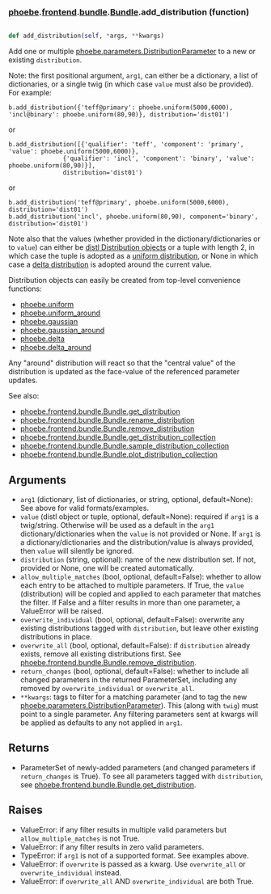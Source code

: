 ### [phoebe](phoebe.md).[frontend](phoebe.frontend.md).[bundle](phoebe.frontend.bundle.md).[Bundle](phoebe.frontend.bundle.Bundle.md).add_distribution (function)


```py

def add_distribution(self, *args, **kwargs)

```



Add one or multiple [phoebe.parameters.DistributionParameter](phoebe.parameters.DistributionParameter.md)
to a new or existing `distribution`.

Note: the first positional argument, `arg1`, can either be a dictionary,
a list of dictionaries, or a single twig (in which case `value` must
also be provided).
For example:

```
b.add_distribution({'teff@primary': phoebe.uniform(5000,6000), 'incl@binary': phoebe.uniform(80,90)}, distribution='dist01')
```

or

```
b.add_distribution([{'qualifier': 'teff', 'component': 'primary', 'value': phoebe.uniform(5000,6000)},
               {'qualifier': 'incl', 'component': 'binary', 'value': phoebe.uniform(80,90)}],
               distribution='dist01')
```

or

```
b.add_distribution('teff@primary', phoebe.uniform(5000,6000), distribution='dist01')
b.add_distribution('incl', phoebe.uniform(80,90), component='binary', distribution='dist01')
```

Note also that the values (whether provided in the dictionary/dictionaries
or to `value`) can either be [distl Distribution objects](https://distl.readthedocs.io/en/latest/api/) or a tuple with
length 2, in which case the tuple is adopted as a [uniform distribution](https://distl.readthedocs.io/en/latest/api/Uniform/),
or None in which case a [delta distribution](https://distl.readthedocs.io/en/latest/api/Delta/) is adopted around the current value.

Distribution objects can easily be created from top-level convenience functions:
* [phoebe.uniform](phoebe.uniform.md)
* [phoebe.uniform_around](phoebe.uniform_around.md)
* [phoebe.gaussian](phoebe.gaussian.md)
* [phoebe.gaussian_around](phoebe.gaussian_around.md)
* [phoebe.delta](phoebe.delta.md)
* [phoebe.delta_around](phoebe.delta_around.md)

Any "around" distribution will react so that the "central value" of the
distribution is updated as the face-value of the referenced parameter
updates.


See also:
* [phoebe.frontend.bundle.Bundle.get_distribution](phoebe.frontend.bundle.Bundle.get_distribution.md)
* [phoebe.frontend.bundle.Bundle.rename_distribution](phoebe.frontend.bundle.Bundle.rename_distribution.md)
* [phoebe.frontend.bundle.Bundle.remove_distribution](phoebe.frontend.bundle.Bundle.remove_distribution.md)
* [phoebe.frontend.bundle.Bundle.get_distribution_collection](phoebe.frontend.bundle.Bundle.get_distribution_collection.md)
* [phoebe.frontend.bundle.Bundle.sample_distribution_collection](phoebe.frontend.bundle.Bundle.sample_distribution_collection.md)
* [phoebe.frontend.bundle.Bundle.plot_distribution_collection](phoebe.frontend.bundle.Bundle.plot_distribution_collection.md)

Arguments
-----------
* `arg1` (dictionary, list of dictionaries, or string, optional, default=None):
    See above for valid formats/examples.
* `value` (distl object or tuple, optional, default=None): required
    if `arg1` is a twig/string.  Otherwise will be used as a default
    in the `arg1` dictionary/dictionaries when the `value` is not provided
    or None.  If `arg1` is a dictionary/dictionaries and the distribution/value
    is always provided, then `value` will silently be ignored.
* `distribution` (string, optional): name of the new distribution set.  If not,
    provided or None, one will be created automatically.
* `allow_multiple_matches` (bool, optional, default=False): whether to
    allow each entry to be attached to multiple parameters.  If True,
    the `value` (distribution) will be copied and applied to each parameter
    that matches the filter.  If False and a filter results in more than
    one parameter, a ValueError will be raised.
* `overwrite_individual` (bool, optional, default=False): overwrite any
    existing distributions tagged with `distribution`, but leave other
    existing distributions in place.
* `overwrite_all` (bool, optional, default=False): if `distribution`
    already exists, remove all existing distributions first.  See
    [phoebe.frontend.bundle.Bundle.remove_distribution](phoebe.frontend.bundle.Bundle.remove_distribution.md).
* `return_changes` (bool, optional, default=False): whether to include
    all changed parameters in the returned ParameterSet, including any
    removed by `overwrite_individual` or `overwrite_all`.
* `**kwargs`: tags to filter for a matching parameter (and to tag the
    new [phoebe.parameters.DistributionParameter](phoebe.parameters.DistributionParameter.md)).  This (along with `twig`)
    must point to a single parameter.  Any filtering parameters sent at
    kwargs will be applied as defaults to any not applied in `arg1`.

Returns
---------
* ParameterSet of newly-added parameters (and changed parameters if
    `return_changes` is True).  To see all parameters tagged with `distribution`,
    see [phoebe.frontend.bundle.Bundle.get_distribution](phoebe.frontend.bundle.Bundle.get_distribution.md).

Raises
---------
* ValueError: if any filter results in multiple valid parameters but
    `allow_multiple_matches` is not True.
* ValueError: if any filter results in zero valid parameters.
* TypeError: if `arg1` is not of a supported format.  See examples above.
* ValueError: if `overwrite` is passed as a kwarg.  Use `overwrite_all`
    or `overwrite_individual` instead.
* ValueError: if `overwrite_all` AND `overwrite_individual` are both True.

